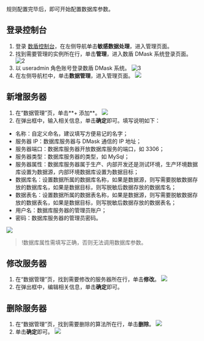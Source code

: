 规则配置完毕后，即可开始配置数据库参数。
## 登录控制台
1. 登录 [数盾控制台](https://console.cloud.tencent.com/cds)，在左侧导航单击**敏感数据处理**，进入管理页面。
2. 找到需要管理的实例所在行，单击**管理**，进入数盾 DMask 系统登录页面。
 ![2](https://main.qcloudimg.com/raw/5e61fe9aa155318c9dbfbae77fbc78ec.png)
3. 以 useradmin 角色账号登录数盾 DMask 系统。
 ![3](https://main.qcloudimg.com/raw/e830368b923e13255cbbcc0a487ae2da.png)
4. 在左侧导航栏中，单击**数据管理**，进入管理页面。
 ![](https://main.qcloudimg.com/raw/3fac6acc724ea2bf534223b54ff14784.png)

## 新增服务器
1. 在“数据管理”页，单击**+ 添加**。
 ![](https://main.qcloudimg.com/raw/f1eb80a40f7126a906039b264c954ab8.png)
2. 在弹出框中，输入相关信息，单击**确定**即可。填写说明如下：
 - 名称：自定义命名，建议填写方便易记的名字；
 - 服务器 IP：数据库服务器与 DMask 通信的 IP 地址；
 - 服务器端口：数据库服务器开放数据库服务的端口，如 3306；
 - 服务器类型：数据库服务器的类型，如 MySql；
 - 服务器属性：数据库服务器属于生产、内部开发还是测试环境，生产环境数据库设置为数据源，内部环境数据库设置为数据目标；
 - 数据库名：设置数据所属的数据库名称，如果是数据源，则写需要脱敏数据存放的数据库名，如果是数据目标，则写脱敏后数据存放的数据库名；
 - 数据表名：设置数据所属的数据表名称，如果是数据源，则写需要脱敏数据存放的数据表名，如果是数据目标，则写脱敏后数据存放的数据表名；
 - 用户名：数据库服务器的管理员账户；
 - 密码：数据库服务器的管理员密码。
 
 ![](https://main.qcloudimg.com/raw/e9e6271ad687cc0ce5fcbb5c01f87efc.png)
>!数据库属性需填写正确，否则无法调用数据库参数。


##  修改服务器
1. 在“数据管理”页，找到需要修改的服务器所在行，单击**修改**。
 ![](https://main.qcloudimg.com/raw/9a39f121b5fea75b9457d2ae11bc50ce.png)
2. 在弹出框中，编辑相关信息，单击**确定**即可。

## 删除服务器
1. 在“数据管理”页，找到需要删除的算法所在行，单击**删除**。
 ![](https://main.qcloudimg.com/raw/67874dca83953ad1173ff22f1c8c9c32.png)
2. 单击**确定**即可。
 ![](https://main.qcloudimg.com/raw/e6d8a492ef5b0fa00efed7a4fa47ac1c.png)
